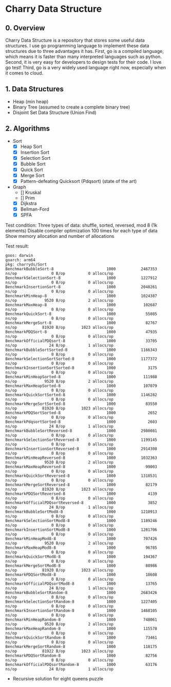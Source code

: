 # Charry Data Structure

## 0. Overview
Charry Data Structure is a repository that stores some useful data structures.
I use go programming language to implement these data structures due to three
advantages it has. First, go is a compiled language, which means it is faster
than many interpreted languages such as python. Second, it is very easy for
developers to design tests for their code. I love go test! Third, go is a
very widely used language right now, especially when it comes to cloud.

## 1. Data Structures
* Heap (min heap)
* Binary Tree (assumed to create a complete binary tree)
* Disjoint Set Data Structure (Union Find)

## 2. Algorithms
* Sort
    - [x] Heap Sort
    - [x] Insertion Sort
    - [x] Selection Sort
    - [x] Bubble Sort
    - [x] Quick Sort
    - [x] Merge Sort
    - [x] Pattern-defeating Quicksort (Pdqsort) (state of the art)

* Graph
    - [] Kruskal
    - [] Prim
    - [x] Dijkstra
    - [x] Bellman-Ford
    - [x] SPFA

Test condition:
Three types of data: shuffle, sorted, reversed, mod 8 (1k elements)
Disable compiler optimization
100 times for each type of data
Show memory allocation and number of allocations

Test result:
```
goos: darwin
goarch: arm64
pkg: charryds/Sort
BenchmarkBubbleSort-8                       1000           2467353 ns/op               0 B/op          0 allocs/op
BenchmarkSelectionSort-8                    1000           1227912 ns/op               0 B/op          0 allocs/op
BenchmarkInsertionSort-8                    1000           2048261 ns/op               0 B/op          0 allocs/op
BenchmarkMinHeap-8                          1000           1024387 ns/op            9520 B/op          2 allocs/op
BenchmarkMaxHeap-8                          1000            102687 ns/op               0 B/op          0 allocs/op
BenchmarkQuickSort-8                        1000             55085 ns/op               0 B/op          0 allocs/op
BenchmarkMergeSort-8                        1000             82767 ns/op           81920 B/op       1023 allocs/op
BenchmarkPDQSort-8                          1000             47935 ns/op               0 B/op          0 allocs/op
BenchmarkOfficialPDQsort-8                  1000             33705 ns/op              24 B/op          1 allocs/op
BenchmarkBubbleSortSorted-8                 1000           1166343 ns/op               0 B/op          0 allocs/op
BenchmarkSelectionSortSorted-8              1000           1177372 ns/op               0 B/op          0 allocs/op
BenchmarkInsertionSortSorted-8              1000              3175 ns/op               0 B/op          0 allocs/op
BenchmarkMinHeapSorted-8                    1000            111988 ns/op            9520 B/op          2 allocs/op
BenchmarkMaxHeapSorted-8                    1000            107079 ns/op               0 B/op          0 allocs/op
BenchmarkQuickSortSorted-8                  1000           1146282 ns/op               0 B/op          0 allocs/op
BenchmarkMergeSortSorted-8                  1000             83550 ns/op           81920 B/op       1023 allocs/op
BenchmarkPDQSortSorted-8                    1000              2652 ns/op               0 B/op          0 allocs/op
BenchmarkPdqsortSorted-8                    1000              2603 ns/op              24 B/op          1 allocs/op
BenchmarkBubbleSortReversed-8               1000           2980081 ns/op               0 B/op          0 allocs/op
BenchmarkSelectionSortReversed-8            1000           1199145 ns/op               0 B/op          0 allocs/op
BenchmarkInsertionSortReversed-8            1000           2914308 ns/op               0 B/op          0 allocs/op
BenchmarkMinHeapReversed-8                  1000           1032363 ns/op            9520 B/op          2 allocs/op
BenchmarkMaxHeapReversed-8                  1000             99003 ns/op               0 B/op          0 allocs/op
BenchmarkQuickSortReversed-8                1000           1318531 ns/op               0 B/op          0 allocs/op
BenchmarkMergeSortReversed-8                1000             82179 ns/op           81920 B/op       1023 allocs/op
BenchmarkPDQSortReversed-8                  1000              4139 ns/op               0 B/op          0 allocs/op
BenchmarkOfficialPDQsortReversed-8          1000              3852 ns/op              24 B/op          1 allocs/op
BenchmarkBubbleSortMod8-8                   1000           1210913 ns/op               0 B/op          0 allocs/op
BenchmarkSelectionSortMod8-8                1000           1189246 ns/op               0 B/op          0 allocs/op
BenchmarkInsertionSortMod8-8                1000           1281706 ns/op               0 B/op          0 allocs/op
BenchmarkMinHeapMod8-8                      1000            707426 ns/op            9520 B/op          2 allocs/op
BenchmarkMaxHeapMod8-8                      1000             96785 ns/op               0 B/op          0 allocs/op
BenchmarkQuickSortMod8-8                    1000            194367 ns/op               0 B/op          0 allocs/op
BenchmarkMergeSortMod8-8                    1000             88986 ns/op           81920 B/op       1023 allocs/op
BenchmarkPDQSortMod8-8                      1000             18608 ns/op               0 B/op          0 allocs/op
BenchmarkOfficialPDQsortMod8-8              1000             13765 ns/op              24 B/op          1 allocs/op
BenchmarkBubbleSortRandom-8                 1000           2683426 ns/op               0 B/op          0 allocs/op
BenchmarkSelectionSortRandom-8              1000           1227405 ns/op               0 B/op          0 allocs/op
BenchmarkInsertionSortRandom-8              1000           1468105 ns/op               0 B/op          0 allocs/op
BenchmarkMinHeapRandom-8                    1000            748061 ns/op            9520 B/op          2 allocs/op
BenchmarkMaxHeapRandom-8                    1000            115578 ns/op               0 B/op          0 allocs/op
BenchmarkQuickSortRandom-8                  1000             73461 ns/op               0 B/op          0 allocs/op
BenchmarkMergeSortRandom-8                  1000            118175 ns/op           81922 B/op       1023 allocs/op
BenchmarkPDQSortRandom-8                    1000             82756 ns/op               0 B/op          0 allocs/op
BenchmarkOfficialPDQsortRandom-8            1000             63176 ns/op              24 B/op          1 allocs/op
```

* Recursive solution for eight queens puzzle